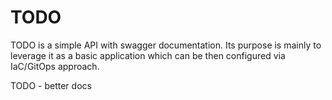 # TODO

TODO is a simple API with swagger documentation. Its purpose is mainly to
leverage it as a basic application which can be then configured via IaC/GitOps
approach.

TODO - better docs
